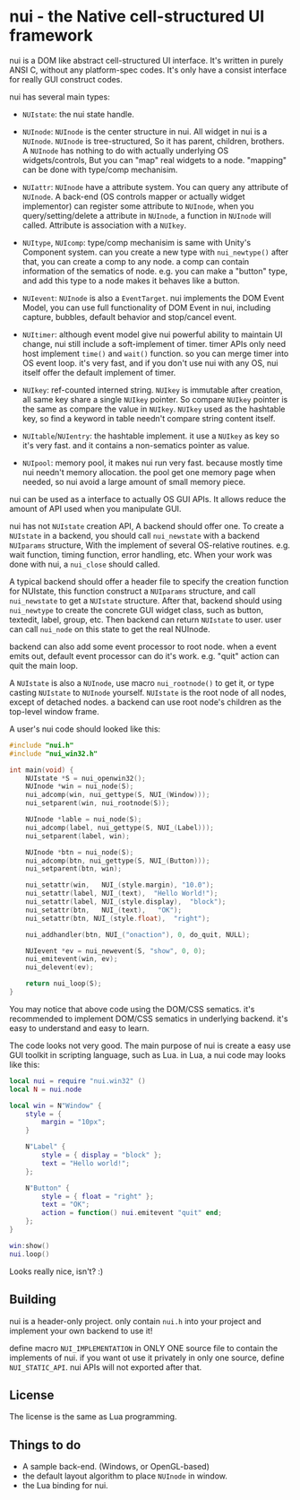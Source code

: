 nui - the Native cell-structured UI framework
=============================================

nui is a DOM like abstract cell-structured UI interface. It's written
in purely ANSI C, without any platform-spec codes. It's only have a
consist interface for really GUI construct codes. 

nui has several main types: 

  - `NUIstate`: the nui state handle.

  - `NUInode`: `NUInode` is the center structure in nui. All widget in
    nui is a `NUInode`. `NUInode` is tree-structured, So it has
    parent, children, brothers. A `NUInode` has nothing to do with
    actually underlying OS widgets/controls, But you can "map" real
    widgets to a node. "mapping" can be done with type/comp mechanisim.

  - `NUIattr`: `NUInode` have a attribute system. You can query any
    attribute of `NUInode`. A back-end (OS controls mapper or actually
    widget implementor) can register some attribute to `NUInode`, when
    you query/setting/delete a attribute in `NUInode`, a function in
    `NUInode` will called. Attribute is association with a `NUIkey`.

  - `NUItype`, `NUIcomp`: type/comp mechanisim is same with Unity's
    Component system. can you create a new type with `nui_newtype()`
    after that, you can create a comp to any node. a comp can contain
    information of the sematics of node. e.g. you can make a "button"
    type, and add this type to a node makes it behaves like a button.

  - `NUIevent`: `NUInode` is also a `EventTarget`. nui implements the
    DOM Event Model, you can use full functionality of DOM Event in
    nui, including capture, bubbles, default behavior and stop/cancel
    event.

  - `NUItimer`: although event model give nui powerful ability to
    maintain UI change, nui still include a soft-implement of timer.
    timer APIs only need host implement `time()` and `wait()`
    function. so you can merge timer into OS event loop. it's very
    fast, and if you don't use nui with any OS, nui itself offer the
    default implement of timer.

  - `NUIkey`: ref-counted interned string. `NUIkey` is immutable after
    creation, all same key share a single `NUIkey` pointer. So compare
    `NUIkey` pointer is the same as compare the value in `NUIkey`.
    `NUIkey` used as the hashtable key, so find a keyword in table
    needn't compare string content itself.

  - `NUItable`/`NUIentry`: the hashtable implement. it use a `NUIkey`
    as key so it's very fast. and it contains a non-sematics pointer
    as value.

  - `NUIpool`: memory pool, it makes nui run very fast. because mostly
    time nui needn't memory allocation. the pool get one memory page
    when needed, so nui avoid a large amount of small memory piece.

nui can be used as a interface to actually OS GUI APIs. It allows
reduce the amount of API used when you manipulate GUI.

nui has not `NUIstate` creation API, A backend should offer one. To
create a `NUIstate` in a backend, you should call `nui_newstate` with
a backend `NUIparams` structure, With the implement of several
OS-relative routines.  e.g.  wait function, timing function, error
handling, etc. When your work was done with nui, a `nui_close` should
called.

A typical backend should offer a header file to specify the creation
function for NUIstate, this function construct a `NUIparams`
structure, and call `nui_newstate` to get a `NUIstate` structure.
After that, backend should using `nui_newtype` to create the concrete
GUI widget class, such as button, textedit, label, group, etc. Then
backend can return `NUIstate` to user. user can call `nui_node` on
this state to get the real NUInode.

backend can also add some event processor to root node. when a event
emits out, default event processor can do it's work. e.g. "quit"
action can quit the main loop.

A `NUIstate` is also a `NUInode`, use macro `nui_rootnode()` to get
it, or type casting `NUIstate` to `NUInode` yourself. `NUIstate` is
the root node of all nodes, except of detached nodes. a backend can
use root node's children as the top-level window frame.

A user's nui code should looked like this:

```C
#include "nui.h"
#include "nui_win32.h"

int main(void) {
    NUIstate *S = nui_openwin32();
    NUInode *win = nui_node(S);
    nui_adcomp(win, nui_gettype(S, NUI_(Window)));
    nui_setparent(win, nui_rootnode(S));

    NUInode *lable = nui_node(S);
    nui_adcomp(label, nui_gettype(S, NUI_(Label)));
    nui_setparent(label, win);

    NUInode *btn = nui_node(S);
    nui_adcomp(btn, nui_gettype(S, NUI_(Button)));
    nui_setparent(btn, win);

    nui_setattr(win,   NUI_(style.margin), "10.0");
    nui_setattr(label, NUI_(text),  "Hello World!");
    nui_setattr(label, NUI_(style.display),  "block");
    nui_setattr(btn,   NUI_(text),   "OK");
    nui_setattr(btn, NUI_(style.float),  "right");

    nui_addhandler(btn, NUI_("onaction"), 0, do_quit, NULL);

    NUIevent *ev = nui_newevent(S, "show", 0, 0);
    nui_emitevent(win, ev);
    nui_delevent(ev);

    return nui_loop(S);
}
```

You may notice that above code using the DOM/CSS sematics. it's
recommended to implement DOM/CSS sematics in underlying backend. it's
easy to understand and easy to learn.

The code looks not very good. The main purpose of nui is create a easy
use GUI toolkit in scripting language, such as Lua. in Lua, a nui code
may looks like this:

```Lua
local nui = require "nui.win32" ()
local N = nui.node

local win = N"Window" {
    style = {
        margin = "10px";
    }

    N"Label" {
        style = { display = "block" };
        text = "Hello world!";
    };

    N"Button" {
        style = { float = "right" };
        text = "OK";
        action = function() nui.emitevent "quit" end;
    };
}

win:show()
nui.loop()
```

Looks really nice, isn't? :)


Building
--------

nui is a header-only project. only contain `nui.h` into your project
and implement your own backend to use it!

define macro `NUI_IMPLEMENTATION` in ONLY ONE source file to contain
the implements of nui. if you want ot use it privately in only one
source, define `NUI_STATIC_API`. nui APIs will not exported after
that.


License
-------

The license is the same as Lua programming.


Things to do
------------

- A sample back-end. (Windows, or OpenGL-based)
- the default layout algorithm to place `NUInode` in window.
- the Lua binding for nui.


<!-- vim: set ft=markdown nu et sw=4 : -->
